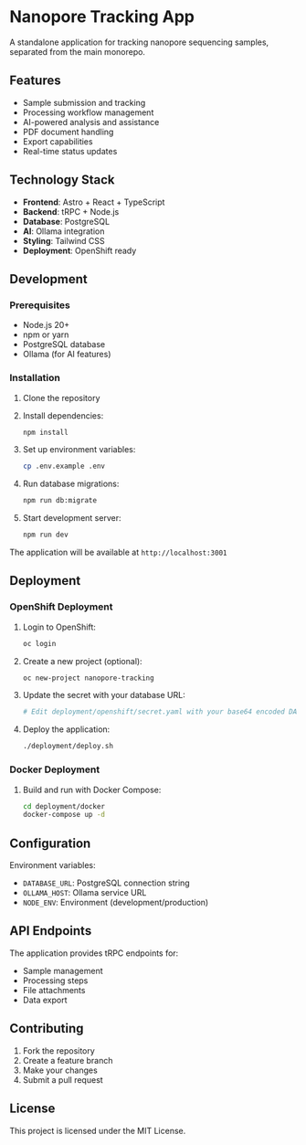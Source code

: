 # Nanopore Tracking App

A standalone application for tracking nanopore sequencing samples, separated from the main monorepo.

## Features

- Sample submission and tracking
- Processing workflow management
- AI-powered analysis and assistance
- PDF document handling
- Export capabilities
- Real-time status updates

## Technology Stack

- **Frontend**: Astro + React + TypeScript
- **Backend**: tRPC + Node.js
- **Database**: PostgreSQL
- **AI**: Ollama integration
- **Styling**: Tailwind CSS
- **Deployment**: OpenShift ready

## Development

### Prerequisites

- Node.js 20+
- npm or yarn
- PostgreSQL database
- Ollama (for AI features)

### Installation

1. Clone the repository
2. Install dependencies:
   ```bash
   npm install
   ```

3. Set up environment variables:
   ```bash
   cp .env.example .env
   ```

4. Run database migrations:
   ```bash
   npm run db:migrate
   ```

5. Start development server:
   ```bash
   npm run dev
   ```

The application will be available at `http://localhost:3001`

## Deployment

### OpenShift Deployment

1. Login to OpenShift:
   ```bash
   oc login
   ```

2. Create a new project (optional):
   ```bash
   oc new-project nanopore-tracking
   ```

3. Update the secret with your database URL:
   ```bash
   # Edit deployment/openshift/secret.yaml with your base64 encoded DATABASE_URL
   ```

4. Deploy the application:
   ```bash
   ./deployment/deploy.sh
   ```

### Docker Deployment

1. Build and run with Docker Compose:
   ```bash
   cd deployment/docker
   docker-compose up -d
   ```

## Configuration

Environment variables:
- `DATABASE_URL`: PostgreSQL connection string
- `OLLAMA_HOST`: Ollama service URL
- `NODE_ENV`: Environment (development/production)

## API Endpoints

The application provides tRPC endpoints for:
- Sample management
- Processing steps
- File attachments
- Data export

## Contributing

1. Fork the repository
2. Create a feature branch
3. Make your changes
4. Submit a pull request

## License

This project is licensed under the MIT License.
